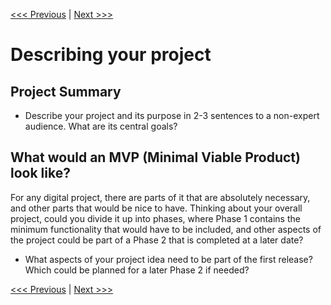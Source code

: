 [<<< Previous](../README.md) | [Next >>>](02-audience.md)

# Describing your project

## Project Summary

 * Describe your project and its purpose in 2-3 sentences to a non-expert audience. What are its central goals?

## What would an MVP (Minimal Viable Product) look like? 

For any digital project, there are parts of it that are absolutely necessary, and other parts that would be nice to have. Thinking about your overall project, could you divide it up into phases, where Phase 1 contains the minimum functionality that would have to be included, and other aspects of the project could be part of a Phase 2 that is completed at a later date?
 
 * What aspects of your project idea need to be part of the first release? Which could be planned for a later Phase 2 if needed? 


[<<< Previous](../README.md) | [Next >>>](02-audience.md)
